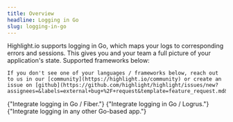 ```yaml
---
title: Overview
headline: Logging in Go
slug: logging-in-go
---
```


Highlight.io supports logging in Go, which maps your logs to corresponding errors and sessions. This gives you and your team a full picture of your application's state. Supported frameworks below:

```hint
If you don't see one of your languages / frameworks below, reach out to us in our [community](https://highlight.io/community) or create an issue on [github](https://github.com/highlight/highlight/issues/new?assignees=&labels=external+bug+%2F+request&template=feature_request.md&title=).
```

<DocsCardGroup>
    <DocsCard title="Go: Fiber" href="./fiber.md">
        {"Integrate logging in Go / Fiber."}
    </DocsCard>
    <DocsCard title="Go: Logrus" href="./logrus.md">
        {"Integrate logging in Go / Logrus."}
    </DocsCard>
    <DocsCard title="Go: Other" href="./other.md">
        {"Integrate logging in any other Go-based app."}
    </DocsCard>
</DocsCardGroup>